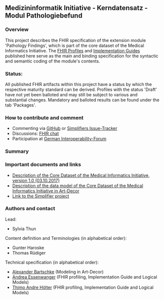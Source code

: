 ## Medizininformatik Initiative - Kerndatensatz - Modul Pathologiebefund

### Overview
This project describes the FHIR specification of the extension module 'Pathology Findings', which is part of the core dataset of the Medical Informatics Initiative. The [FHIR Profiles](https://simplifier.net/medizininformatikinitiative-modulpathologie/~resources?category=Profile) and [Implementation Guides](https://simplifier.net/guide/medizininformatikinitiative-modulpathologie-implementationguide2?version=current) published here serve as the main and binding specification for the syntactic and semantic coding of the module's contents. 

### Status:
All published FHIR artifacts within this project have a status by which the respective maturity standard can be derived. Profiles with the status 'Draft' have not yet been balloted and may still be subject to various and substantial changes. Mandatory and balloted results can be found under the tab 'Packages'.

### How to contribute and comment
* Commenting via [GitHub](https://github.com/medizininformatik-initiative/kerndatensatzmodul-PathologieBefund) or [Simplifiers Issue-Tracker](https://simplifier.net/medizininformatikinitiative-modulpathologie#issues)
* Discussions: [FHIR chat](https://chat.fhir.org/#narrow/stream/179307-german.2Fmi-initiative)
* Participation at [German Interoperability-Forum](https://wiki.hl7.de/index.php?title=Interoperabilit%C3%A4tsforum)

### Summary

### Important documents and links
* [Description of the Core Dataset of the Medical Informatics Initiative, version 1.0 (03.10.2017)](https://www.medizininformatik-initiative.de/sites/default/files/inline-files/MII_04_Kerndatensatz_1-0.pdf)
* [Description of the data model of the Core Dataset of the Medical Informatics Initiative in Art-Decor](https://art-decor.org/art-decor/decor-project--mide-)
* [Link to the Simplifier project](https://simplifier.net/medizininformatikinitiative-modulpathologie)

### Authors and contact

Lead:
* Sylvia Thun

Content definition and Terminologies (in alphabetical order):
* Gunter Haroske
* Thomas Rüdiger

Technical specification (in alphabetical order): 
* [Alexander Bartschke](https://github.com/Kosmos3) (Modeling in Art-Decor)
* [Andrea Essenwanger](https://github.com/ByteGnome) (FHIR profiling, Implementation Guide and Logical Models)
* [Thimo Andre Hölter](https://github.com/ThimoHoelter) (FHIR profiling, Implementation Guide and Logical Models)
